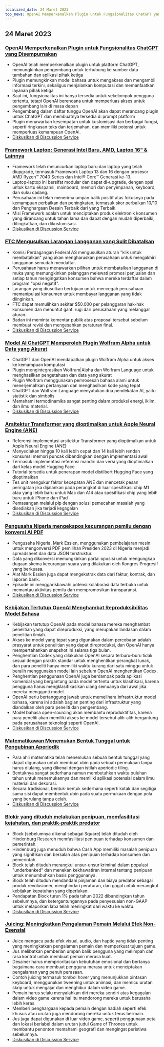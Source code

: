 ```yaml
---
localized_date: 24 Maret 2023
top_news: OpenAI Memperkenalkan Plugin untuk Fungsionalitas ChatGPT yang Disempurnakan
---
```


## 24 Maret 2023

### [OpenAI Memperkenalkan Plugin untuk Fungsionalitas ChatGPT yang Disempurnakan](https://openai.com/blog/chatgpt-plugins)

- OpenAI telah memperkenalkan plugin untuk platform ChatGPT, memungkinkan pengembang untuk terhubung ke sumber data tambahan dan aplikasi pihak ketiga
- Plugin memungkinkan model bahasa untuk mengakses dan mengambil informasi terkini, sekaligus menjalankan komputasi dan memanfaatkan layanan pihak ketiga
- Saat ini, fungsionalitas ini hanya tersedia untuk sekelompok pengguna tertentu, tetapi OpenAI berencana untuk memperluas akses untuk pengembang lain di masa depan
- Pengembang dalam daftar tunggu OpenAI akan dapat merancang plugin untuk ChatGPT dan membuatnya tersedia di prompt platform
- Plugin menawarkan kesempatan untuk kustomisasi dan berbagai fungsi, seperti ringkasan teks dan terjemahan, dan memiliki potensi untuk memperluas kemampuan OpenAI.
- [Diskusikan di Discussion Service](http://news.ycombinator.com/item?id=35277677)

### [Framework Laptop: Generasi Intel Baru, AMD, Laptop 16" & Lainnya](https://frame.work/)

- Framework telah meluncurkan laptop baru dan laptop yang telah diupgrade, termasuk Framework Laptop 13 dan 16 dengan prosesor AMD Ryzen™ 7040 Series dan Intel® Core™ Generasi ke-13.
- Laptop-laptop ini bersifat modular dan dapat di-upgrade, dengan opsi untuk kartu ekspansi, mainboard, memori dan penyimpanan, keyboard, dan suku cadang.
- Perusahaan ini telah menerima umpan balik positif atas fokusnya pada kemampuan perbaikan dan peningkatan, termasuk skor perbaikan 10/10 dan Penghargaan Desain Terbaik dari yang Terbaik.
- Misi Framework adalah untuk menciptakan produk elektronik konsumen yang dirancang untuk tahan lama dan dapat dengan mudah diperbaiki, ditingkatkan, dan dikustomisasi.
- [Diskusikan di Discussion Service](http://news.ycombinator.com/item?id=35277660)

### [FTC Mengusulkan Larangan Langganan yang Sulit Dibatalkan](https://www.theverge.com/2023/3/23/23652373/ftc-click-to-cancel-subscription-service-dark-patterns-ban)

- Komisi Perdagangan Federal AS mengusulkan aturan "klik untuk membatalkan" yang akan mengharuskan perusahaan untuk mengakhiri langganan semudah mendaftar.
- Perusahaan harus menawarkan pilihan untuk membatalkan langganan di muka yang memungkinkan pelanggan melewati promosi penjualan dan setiap tahun mengingatkan konsumen bahwa mereka terdaftar dalam program "opsi negatif".
- Larangan yang diusulkan bertujuan untuk mencegah perusahaan memanipulasi konsumen untuk membayar langganan yang tidak diinginkan.
- FTC dapat memulihkan sekitar $50.000 per pelanggaran hak-hak konsumen dan menuntut ganti rugi dari perusahaan yang melanggar aturan.
- Badan ini meminta komentar publik atas proposal tersebut sebelum membuat revisi dan mengesahkan peraturan final.
- [Diskusikan di Discussion Service](http://news.ycombinator.com/item?id=35274519)

### [Model AI ChatGPT Memperoleh Plugin Wolfram Alpha untuk Data yang Akurat](https://writings.stephenwolfram.com/2023/03/chatgpt-gets-its-wolfram-superpowers/)

- ChatGPT dari OpenAI mendapatkan plugin Wolfram Alpha untuk akses ke kemampuan komputasi
- Plugin mengintegrasikan Wolfram|Alpha dan Wolfram Language untuk menghasilkan pengetahuan dan data yang akurat
- Plugin Wolfram menggunakan pemrosesan bahasa alami untuk menerjemahkan pertanyaan dan menghasilkan kode yang tepat
- ChatGPT dan Wolfram Language menyatukan dua pendekatan AI, yaitu statistik dan simbolis
- Memahami termodinamika sangat penting dalam produksi energi, iklim, dan ilmu material.
- [Diskusikan di Discussion Service](http://news.ycombinator.com/item?id=35277925)

### [Arsitektur Transformer yang dioptimalkan untuk Apple Neural Engine (ANE)](https://github.com/apple/ml-ane-transformers)

- Referensi implementasi arsitektur Transformer yang dioptimalkan untuk Apple Neural Engine (ANE)
- Menyediakan hingga 10 kali lebih cepat dan 14 kali lebih rendah konsumsi memori puncak dibandingkan dengan implementasi awal
- Termasuk implementasi referensi mandiri dan versi yang dioptimalkan dari kelas model Hugging Face
- Tutorial tersedia untuk penerapan model distilbert Hugging Face yang dioptimalkan
- Tes unit mengukur faktor kecepatan ANE dan mencetak pesan peringatan jika dijalankan pada perangkat di luar spesifikasi chip M1 atau yang lebih baru untuk Mac dan A14 atau spesifikasi chip yang lebih baru untuk iPhone dan iPad
- Pemasangan melalui pip dengan solusi pemecahan masalah yang disediakan jika terjadi kegagalan
- [Diskusikan di Discussion Service](http://news.ycombinator.com/item?id=35282325)

### [Pengusaha Nigeria mengekspos kecurangan pemilu dengan konversi AI PDF](https://markessien.com/posts/drama_of_transcription/)

- Pengusaha Nigeria, Mark Essien, menggunakan pembelajaran mesin untuk mengonversi PDF pemilihan Presiden 2023 di Nigeria menjadi spreadsheet dan data JSON terstruktur.
- Data yang dikonversi memungkinkan partai oposisi untuk mengungkap dugaan skema kecurangan suara yang dilakukan oleh Kongres Progresif yang berkuasa.
- Alat Mark Essien juga dapat mengekstrak data dari faktur, kontrak, dan laporan bank.
- Episode ini menggarisbawahi potensi kolaborasi data terbuka untuk memantau aktivitas pemilu dan mempromosikan transparansi.
- [Diskusikan di Discussion Service](http://news.ycombinator.com/item?id=35272227)

### [Kebijakan Tertutup OpenAI Menghambat Reproduksibilitas Model Bahasa](https://aisnakeoil.substack.com/p/openais-policies-hinder-reproducible)

- Kebijakan tertutup OpenAI pada model bahasa mereka menghambat penelitian yang dapat direproduksi, yang merupakan landasan dalam penelitian ilmiah.
- Akses ke model yang tepat yang digunakan dalam percobaan adalah prasyarat untuk penelitian yang dapat direproduksi, dan OpenAI hanya mempertahankan snapshot ini selama tiga bulan.
- Penghentian Codex yang dilakukan OpenAI secara terburu-buru tidak sesuai dengan praktik standar untuk menghentikan perangkat lunak, dan para peneliti hanya memiliki waktu kurang dari satu minggu untuk beralih menggunakan model lain sebelum OpenAI menghentikan Codex.
- Penghentian penggunaan OpenAI juga berdampak pada aplikasi komersial yang bergantung pada model tertentu untuk klasifikasi, karena pengguna harus mengklasifikasikan ulang semuanya dari awal jika mereka mengganti model.
- OpenAI perlu bertanggung jawab untuk memelihara infrastruktur model bahasa, karena ini adalah bagian penting dari infrastruktur yang diandalkan oleh para peneliti dan pengembang.
- Model bahasa open-sourcing akan membantu reproduktifitas, karena para peneliti akan memiliki akses ke model tersebut alih-alih bergantung pada perusahaan teknologi seperti OpenAI.
- [Diskusikan di Discussion Service](http://news.ycombinator.com/item?id=35269304)

### [Matematikawan Menemukan Bentuk Tunggal untuk Pengubinan Aperiodik](https://www.newscientist.com/article/2365363-mathematicians-discover-shape-that-can-tile-a-wall-and-never-repeat/)

- Para ahli matematika telah menemukan sebuah bentuk tunggal yang dapat digunakan untuk membuat ubin pada sebuah permukaan tanpa harus diulang, yang dikenal dengan istilah aperiodic tiling.
- Bentuknya sangat sederhana namun membutuhkan waktu puluhan tahun untuk menemukannya dan memiliki aplikasi potensial dalam ilmu material dan dekorasi.
- Secara tradisional, bentuk-bentuk sederhana seperti kotak dan segitiga sama sisi dapat membentuk ubin pada suatu permukaan dengan pola yang berulang tanpa celah.
- [Diskusikan di Discussion Service](http://news.ycombinator.com/item?id=35273707)

### [Blokir yang dituduh melakukan penipuan, memfasilitasi kejahatan, dan praktik-praktik predator](https://hindenburgresearch.com/block/)

- Block (sebelumnya dikenal sebagai Square) telah dituduh oleh Hindenburg Research memfasilitasi penipuan terhadap konsumen dan pemerintah.
- Hindenburg juga menuduh bahwa Cash App memiliki masalah penipuan yang signifikan dan bersalah atas penipuan terhadap konsumen dan pemerintah.
- Block telah dituduh merangkul unsur-unsur kriminal dalam populasi "underbanked" dan menekan kekhawatiran internal tentang penipuan untuk menumbuhkan basis penggunanya.
- Block telah dituduh mendandani pinjaman dan biaya predator sebagai produk revolusioner, menghindari peraturan, dan gagal untuk merangkul kebijakan kepatuhan yang diperlukan.
- Pendapatan Block turun 1% pada tahun 2022 dibandingkan tahun sebelumnya, dan ketergantungannya pada penyesuaian non-GAAP untuk melaporkan laba telah meningkat dari waktu ke waktu.
- [Diskusikan di Discussion Service](http://news.ycombinator.com/item?id=35273782)

### [Juicing: Meningkatkan Pengalaman Pemain Melalui Efek Non-Esensial](https://garden.bradwoods.io/notes/design/juice)

- Juice mengacu pada efek visual, audio, dan haptic yang tidak penting yang meningkatkan pengalaman pemain dan memperkuat tujuan game.
- Jus melibatkan pemberian umpan balik pengguna yang melimpah dan rasa kontrol untuk membuat pemain merasa kuat.
- Desainer harus memprioritaskan kebutuhan emosional dan bertanya bagaimana cara membuat pengguna merasa untuk menciptakan pengalaman yang penuh perasaan.
- Contoh juicing termasuk tombol hover yang menunjukkan pintasan keyboard, menggunakan tweening untuk animasi, dan memicu urutan skrip untuk mengajar dan menghibur dalam video game.
- Pemain harus selalu menyalahkan diri mereka sendiri atas kegagalan dalam video game karena hal itu mendorong mereka untuk berusaha lebih keras.
- Memberi penghargaan kepada pemain dengan hadiah seperti efek khusus atau urutan juga mendorong mereka untuk terus bermain.
- Jus juga dapat digunakan di luar video game, seperti penggunaan peta dan lokasi berlabel dalam urutan judul Game of Thrones untuk membantu penonton memahami geografi dan mengingat peristiwa sebelumnya.
- [Diskusikan di Discussion Service](http://news.ycombinator.com/item?id=35273139)

